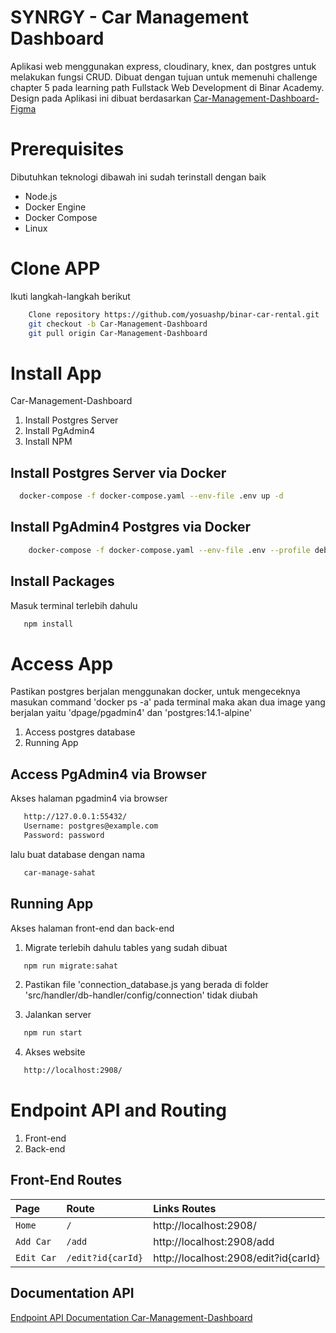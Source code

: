 # SYNRGY - Car Management Dashboard

Aplikasi web menggunakan express, cloudinary, knex, dan postgres untuk melakukan fungsi CRUD. Dibuat dengan tujuan untuk memenuhi challenge chapter 5 pada learning path Fullstack Web Development di Binar Academy. Design pada Aplikasi ini dibuat berdasarkan [Car-Management-Dashboard-Figma](https://www.figma.com/file/QiNXZPX7OwUeFzqSPuiQBE/BCR---Binar-Car-Rental?type=design&node-id=18343-5831&mode=design&t=ChhDUoaZb8FmFWPk-0)

# Prerequisites
Dibutuhkan teknologi dibawah ini sudah terinstall dengan baik
- Node.js
- Docker Engine
- Docker Compose
- Linux

# Clone APP
Ikuti langkah-langkah berikut
```bash
    Clone repository https://github.com/yosuashp/binar-car-rental.git
    git checkout -b Car-Management-Dashboard
    git pull origin Car-Management-Dashboard
```

# Install App
Car-Management-Dashboard
1. Install Postgres Server 
2. Install PgAdmin4
3. Install NPM

## Install Postgres Server via Docker
```bash
  docker-compose -f docker-compose.yaml --env-file .env up -d
```
## Install PgAdmin4 Postgres via Docker
```bash
    docker-compose -f docker-compose.yaml --env-file .env --profile debug up -d
```
## Install Packages
Masuk terminal terlebih dahulu
```bash
   npm install
```
# Access App
Pastikan postgres berjalan menggunakan docker, untuk mengeceknya masukan command 'docker ps -a' pada terminal maka akan dua image yang berjalan yaitu 'dpage/pgadmin4' dan 'postgres:14.1-alpine'
1. Access postgres database
2. Running App

## Access PgAdmin4 via Browser
Akses halaman pgadmin4 via browser
```bash
   http://127.0.0.1:55432/
   Username: postgres@example.com
   Password: password
```
lalu buat database dengan nama
```bash
   car-manage-sahat
```
## Running App
Akses halaman front-end dan back-end
1. Migrate terlebih dahulu tables yang sudah dibuat
```bash
   npm run migrate:sahat
```
2. Pastikan file 'connection_database.js yang berada di folder 'src/handler/db-handler/config/connection' tidak diubah

3. Jalankan server
```bash
   npm run start
```
4. Akses website
```bash
   http://localhost:2908/
```
# Endpoint API and Routing
1. Front-end
2. Back-end

## Front-End Routes

| Page | Route    | Links Routes                |
| :-------- | :------- | :------------------------- |
| `Home` | `/` | http://localhost:2908/|
| `Add Car` | `/add` | http://localhost:2908/add|
| `Edit Car` | `/edit?id{carId}` | http://localhost:2908/edit?id{carId}|

## Documentation API
[Endpoint API Documentation Car-Management-Dashboard](https://documenter.getpostman.com/view/30942070/2s9YXiYgSf)